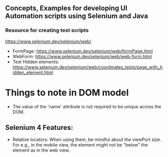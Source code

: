 ## Concepts, Examples for developing UI Automation scripts using Selenium and Java

### Resource for creating test scripts
https://www.selenium.dev/selenium/web/

- FormPage: https://www.selenium.dev/selenium/web/formPage.html
- WebForm: https://www.selenium.dev/selenium/web/web-form.html
- Test Hidden elements: https://www.selenium.dev/selenium/web/coordinates_tests/page_with_hidden_element.html

# Things to note in DOM model
- The value of the 'name' attribute  is not required to be unique across the DOM.

## Selenium 4 Features:
-   Relative locators: When using them, be mindful about the viewPort size. For e.g., in the mobile view, the element
might not be "below" the element as in the web view.
